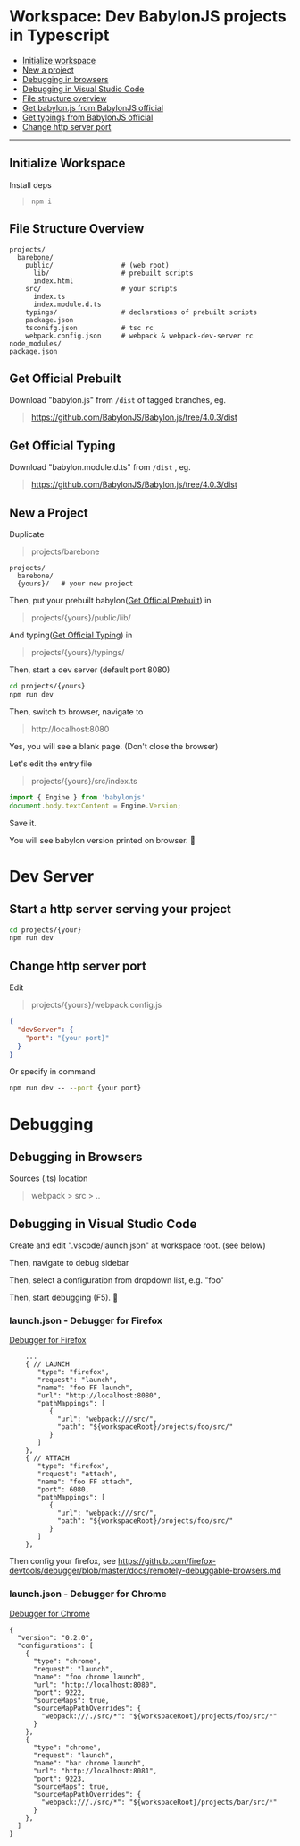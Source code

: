 # Workspace: Dev BabylonJS projects in Typescript  

- [Initialize workspace](#initialize-workspace)
- [New a project](#new-a-project)
- [Debugging in browsers](#debugging-in-browsers)
- [Debugging in Visual Studio Code](#debugging-in-visual-studio-code)
- [File structure overview](#file-structure-overview)
- [Get babylon.js from BabylonJS official](#get-official-prebuilt)
- [Get typings from BabylonJS official](#get-official-typings)
- [Change http server port](#change-http-server-port)

----


## Initialize Workspace 

Install deps 

> `npm i` 



## File Structure Overview

```
projects/
  barebone/
    public/                 # (web root) 
      lib/                  # prebuilt scripts
      index.html
    src/                    # your scripts 
      index.ts
      index.module.d.ts
    typings/                # declarations of prebuilt scripts
    package.json
    tsconifg.json           # tsc rc
    webpack.config.json     # webpack & webpack-dev-server rc
node_modules/
package.json
```



## Get Official Prebuilt

Download "babylon.js" from `/dist` of tagged branches, eg.

> https://github.com/BabylonJS/Babylon.js/tree/4.0.3/dist



## Get Official Typing

Download "babylon.module.d.ts" from `/dist` , eg.

> https://github.com/BabylonJS/Babylon.js/tree/4.0.3/dist



## New a Project

Duplicate

> projects/barebone 

```
projects/
  barebone/
  {yours}/   # your new project 
```

Then, put your prebuilt babylon([Get Official Prebuilt](#get-official-prebuilt)) in 

> projects/{yours}/public/lib/


And typing([Get Official Typing](#get-official-typing)) in 

> projects/{yours}/typings/



Then, start a dev server (default port 8080)

```cmd
cd projects/{yours}
npm run dev
``` 

Then, switch to browser, navigate to 

> http://localhost:8080

Yes, you will see a blank page. (Don't close the browser) 

Let's edit the entry file

> projects/{yours}/src/index.ts

```ts
import { Engine } from 'babylonjs'
document.body.textContent = Engine.Version;
```

Save it.

You will see babylon version printed on browser. 🎉



# Dev Server

## Start a http server serving your project

```cmd
cd projects/{your}
npm run dev
```

## Change http server port

Edit 

> projects/{yours}/webpack.config.js

```json
{
  "devServer": {
    "port": "{your port}"
  }
}
```

Or specify in command

```cmd
npm run dev -- --port {your port}
```



# Debugging


## Debugging in Browsers

Sources (.ts) location
> webpack > src > ..


## Debugging in Visual Studio Code

Create and edit ".vscode/launch.json" at workspace root. (see below)

Then, navigate to debug sidebar

Then, select a configuration from dropdown list, e.g. "foo"

Then, start debugging (F5). 🎉



### launch.json - Debugger for Firefox

[Debugger for Firefox](https://marketplace.visualstudio.com/items?itemName=firefox-devtools.vscode-firefox-debug)

```json5
    ...
    { // LAUNCH
       "type": "firefox",
       "request": "launch",
       "name": "foo FF launch",
       "url": "http://localhost:8080",
       "pathMappings": [
          {
            "url": "webpack:///src/",
            "path": "${workspaceRoot}/projects/foo/src/"
          }
       ]
    },
    { // ATTACH
       "type": "firefox",
       "request": "attach",
       "name": "foo FF attach",
       "port": 6080,
       "pathMappings": [
          {
            "url": "webpack:///src/",
            "path": "${workspaceRoot}/projects/foo/src/"
          }
       ]
    },
```

Then config your firefox, see https://github.com/firefox-devtools/debugger/blob/master/docs/remotely-debuggable-browsers.md



### launch.json - Debugger for Chrome

[Debugger for Chrome](https://marketplace.visualstudio.com/items?itemName=msjsdiag.debugger-for-chrome)

```json5
{ 
  "version": "0.2.0",
  "configurations": [
    {
      "type": "chrome",
      "request": "launch",
      "name": "foo chrome launch",
      "url": "http://localhost:8080", 
      "port": 9222,
      "sourceMaps": true, 
      "sourceMapPathOverrides": {
        "webpack:///./src/*": "${workspaceRoot}/projects/foo/src/*"
      }
    }, 
    {
      "type": "chrome",
      "request": "launch",
      "name": "bar chrome launch",
      "url": "http://localhost:8081", 
      "port": 9223,
      "sourceMaps": true, 
      "sourceMapPathOverrides": {
        "webpack:///./src/*": "${workspaceRoot}/projects/bar/src/*"
      }
    },
  ]
}
```



